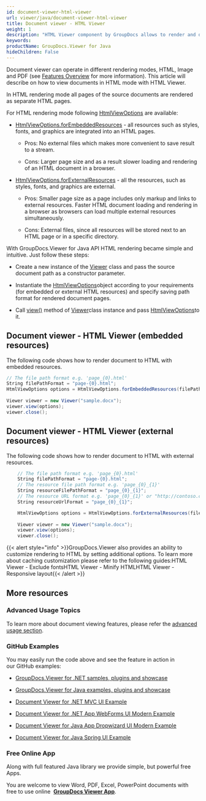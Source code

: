```yaml
---
id: document-viewer-html-viewer
url: viewer/java/document-viewer-html-viewer
title: Document viewer - HTML Viewer
weight: 1
description: "HTML Viewer component by GroupDocs allows to render and display documents of PDF, Word, Excel, PowerPoint and many other file formats within Java applications."
keywords: 
productName: GroupDocs.Viewer for Java
hideChildren: False
---
```

Document viewer can operate in different rendering modes, HTML, Image and PDF (see [Features Overview](Document%2Bviewer%2B-%2BHTML%2BViewer.html) for more information). This article will describe on how to view documents in HTML mode with HTML Viewer.

In HTML rendering mode all pages of the source documents are rendered as separate HTML pages. 

For HTML rendering mode following [HtmlViewOptions](https://apireference.groupdocs.com/java/viewer/com.groupdocs.viewer.options/HtmlViewOptions) are available:

*   [HtmlViewOptions.forEmbeddedResources](https://apireference.groupdocs.com/java/viewer/com.groupdocs.viewer.options/HtmlViewOptions#forEmbeddedResources()) - all resources such as styles, fonts, and graphics are integrated into an HTML pages.
    
    *   Pros: No external files which makes more convenient to save result to a stream.
        
    *   Cons: Larger page size and as a result slower loading and rendering of an HTML document in a browser.
        
*   [HtmlViewOptions.forExternalResources](https://apireference.groupdocs.com/java/viewer/com.groupdocs.viewer.options/HtmlViewOptions#forExternalResources()) - all the resources, such as styles, fonts, and graphics are external.
    
    *   Pros: Smaller page size as a page includes only markup and links to external resources. Faster HTML document loading and rendering in a browser as browsers can load multiple external resources simultaneously.
        
    *   Cons: External files, since all resources will be stored next to an HTML page or in a specific directory.  
          
        

With GroupDocs.Viewer for Java API HTML rendering became simple and intuitive. Just follow these steps:

*   Create a new instance of the [Viewer](https://apireference.groupdocs.com/java/viewer/com.groupdocs.viewer/Viewer) class and pass the source document path as a constructor parameter.
    
*   Instantiate the [HtmlViewOptions](https://apireference.groupdocs.com/java/viewer/com.groupdocs.viewer.options/HtmlViewOptions)object according to your requirements (for embedded or external HTML resources) and specify saving path format for rendered document pages.
    
*   Call [view()](https://apireference.groupdocs.com/java/viewer/com.groupdocs.viewer/Viewer#view(com.groupdocs.viewer.options.ViewOptions)) method of [Viewer](https://apireference.groupdocs.com/java/viewer/com.groupdocs.viewer/Viewer)class instance and pass [HtmlViewOptions](https://apireference.groupdocs.com/java/viewer/com.groupdocs.viewer.options/HtmlViewOptions)to it.
    

## Document viewer - HTML Viewer (embedded resources)

The following code shows how to render document to HTML with embedded resources.  

```csharp
// The file path format e.g. 'page_{0}.html'
String filePathFormat = "page-{0}.html";
HtmlViewOptions options = HtmlViewOptions.forEmbeddedResources(filePathFormat);
 
Viewer viewer = new Viewer("sample.docx");
viewer.view(options);
viewer.close();
```

  

## Document viewer - HTML Viewer (external resources)

The following code shows how to render document to HTML with external resources.  

```csharp
	// The file path format e.g. 'page_{0}.html'
	String filePathFormat = "page-{0}.html";
	// The resource file path format e.g. 'page_{0}_{1}'
	String resourceFilePathFormat = "page_{0}_{1}"; 
	// The resource URL format e.g. 'page_{0}_{1}' or "http://contoso.com/page_{0}/resource_{1}"
	String resourceUrlFormat = "page_{0}_{1}";

	HtmlViewOptions options = HtmlViewOptions.forExternalResources(filePathFormat, resourceFilePathFormat, resourceUrlFormat);
 
	Viewer viewer = new Viewer("sample.docx");
	viewer.view(options);
	viewer.close();
```

{{< alert style="info" >}}GroupDocs.Viewer also provides an ability to customize rendering to HTML by setting additional options. To learn more about caching customization please refer to the following guides:HTML Viewer - Exclude fontsHTML Viewer - Minify HTMLHTML Viewer - Responsive layout{{< /alert >}}

## More resources

### Advanced Usage Topics

To learn more about document viewing features, please refer the [advanced usage section](Advanced%2Busage.html).

### GitHub Examples

You may easily run the code above and see the feature in action in our GitHub examples:

*   [GroupDocs.Viewer for .NET samples, plugins and showcase](https://github.com/groupdocs-viewer/GroupDocs.Viewer-for-.NET)
    
*   [GroupDocs.Viewer for Java examples, plugins and showcase](https://github.com/groupdocs-viewer/GroupDocs.Viewer-for-Java)
    
*   [Document Viewer for .NET MVC UI Example](https://github.com/groupdocs-viewer/GroupDocs.Viewer-for-.NET-MVC) 
    
*   [Document Viewer for .NET App WebForms UI Modern Example](https://github.com/groupdocs-viewer/GroupDocs.Viewer-for-.NET-WebForms)
    
*   [Document Viewer for Java App Dropwizard UI Modern Example](https://github.com/groupdocs-viewer/GroupDocs.Viewer-for-Java-Dropwizard)
    
*   [Document Viewer for Java Spring UI Example](https://github.com/groupdocs-viewer/GroupDocs.Viewer-for-Java-Spring)
    

### Free Online App

Along with full featured Java library we provide simple, but powerful free Apps.

You are welcome to view Word, PDF, Excel, PowerPoint documents with free to use online  **[GroupDocs Viewer App](https://products.groupdocs.app/viewer)**.
